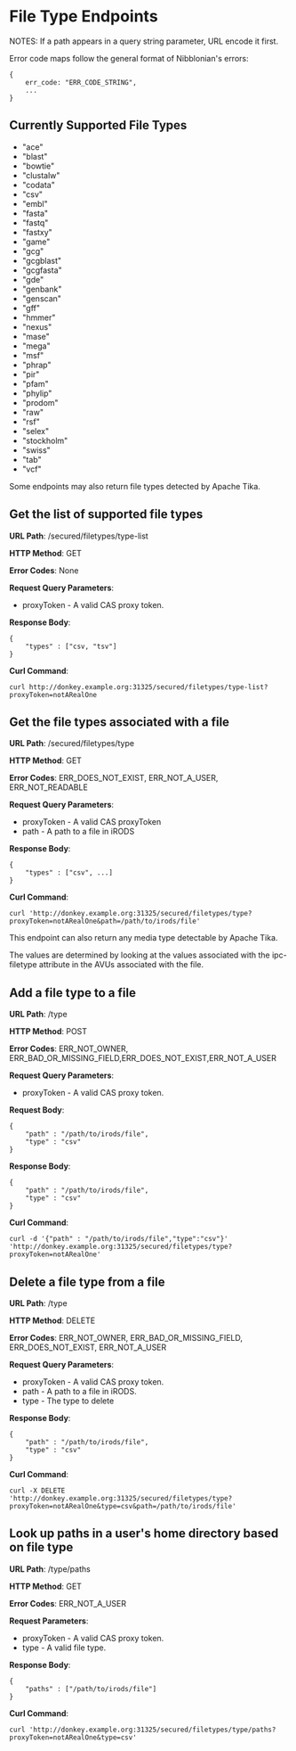 # File Type Endpoints

NOTES: If a path appears in a query string parameter, URL encode it first.

Error code maps follow the general format of Nibblonian's errors:

    {
        err_code: "ERR_CODE_STRING",
 		...
    }

Currently Supported File Types
------------------------------

* "ace"
* "blast"
* "bowtie"
* "clustalw"
* "codata"
* "csv"
* "embl"
* "fasta"
* "fastq"
* "fastxy"
* "game"
* "gcg"
* "gcgblast"
* "gcgfasta"
* "gde"
* "genbank"
* "genscan"
* "gff"
* "hmmer"
* "nexus"
* "mase"
* "mega"
* "msf"
* "phrap"
* "pir"
* "pfam"
* "phylip"
* "prodom"
* "raw"
* "rsf"
* "selex"
* "stockholm"
* "swiss"
* "tab"
* "vcf"

Some endpoints may also return file types detected by Apache Tika.


Get the list of supported file types
---------------------------------------

__URL Path__: /secured/filetypes/type-list

__HTTP Method__: GET

__Error Codes__: None

__Request Query Parameters__:
* proxyToken - A valid CAS proxy token.

__Response Body__:

    {
        "types" : ["csv, "tsv"]
    }

__Curl Command__:

    curl http://donkey.example.org:31325/secured/filetypes/type-list?proxyToken=notARealOne


Get the file types associated with a file
------------------------------------------

__URL Path__: /secured/filetypes/type

__HTTP Method__: GET

__Error Codes__: ERR_DOES_NOT_EXIST, ERR_NOT_A_USER, ERR_NOT_READABLE

__Request Query Parameters__:
* proxyToken - A valid CAS proxyToken
* path - A path to a file in iRODS

__Response Body__:

	{
        "types" : ["csv", ...]
    }

__Curl Command__:

    curl 'http://donkey.example.org:31325/secured/filetypes/type?proxyToken=notARealOne&path=/path/to/irods/file'

This endpoint can also return any media type detectable by Apache Tika.

The values are determined by looking at the values associated with the ipc-filetype attribute in the AVUs
associated with the file.


Add a file type to a file
-------------------------

__URL Path__: /type

__HTTP Method__: POST

__Error Codes__: ERR_NOT_OWNER, ERR_BAD_OR_MISSING_FIELD,ERR_DOES_NOT_EXIST,ERR_NOT_A_USER

__Request Query Parameters__:
* proxyToken - A valid CAS proxy token.

__Request Body__:

    {
        "path" : "/path/to/irods/file",
        "type" : "csv"
    }

__Response Body__:

    {
        "path" : "/path/to/irods/file",
        "type" : "csv"
    }

__Curl Command__:

    curl -d '{"path" : "/path/to/irods/file","type":"csv"}' 'http://donkey.example.org:31325/secured/filetypes/type?proxyToken=notARealOne'


Delete a file type from a file
------------------------------

__URL Path__: /type

__HTTP Method__: DELETE

__Error Codes__: ERR_NOT_OWNER, ERR_BAD_OR_MISSING_FIELD, ERR_DOES_NOT_EXIST, ERR_NOT_A_USER

__Request Query Parameters__:
* proxyToken - A valid CAS proxy token.
* path - A path to a file in iRODS.
* type - The type to delete

__Response Body__:

    {
        "path" : "/path/to/irods/file",
        "type" : "csv"
    }

__Curl Command__:

    curl -X DELETE 'http://donkey.example.org:31325/secured/filetypes/type?proxyToken=notARealOne&type=csv&path=/path/to/irods/file'


Look up paths in a user's home directory based on file type
-----------------------------------------------------------

__URL Path__: /type/paths

__HTTP Method__: GET

__Error Codes__: ERR_NOT_A_USER

__Request Parameters__:
* proxyToken - A valid CAS proxy token.
* type - A valid file type.

__Response Body__:

    {
        "paths" : ["/path/to/irods/file"]
    }

__Curl Command__:

    curl 'http://donkey.example.org:31325/secured/filetypes/type/paths?proxyToken=notARealOne&type=csv'



